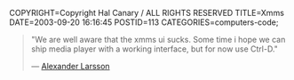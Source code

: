 COPYRIGHT=Copyright Hal Canary / ALL RIGHTS RESERVED
TITLE=Xmms
DATE=2003-09-20 16:16:45
POSTID=113
CATEGORIES=computers-code;

> "We are well aware that the xmms ui sucks. Some time i hope we can ship media player with a working interface, but for now use Ctrl-D."
> 
> — [Alexander Larsson](https://bugzilla.redhat.com/bugzilla/show_bug.cgi?id=75157#c)
